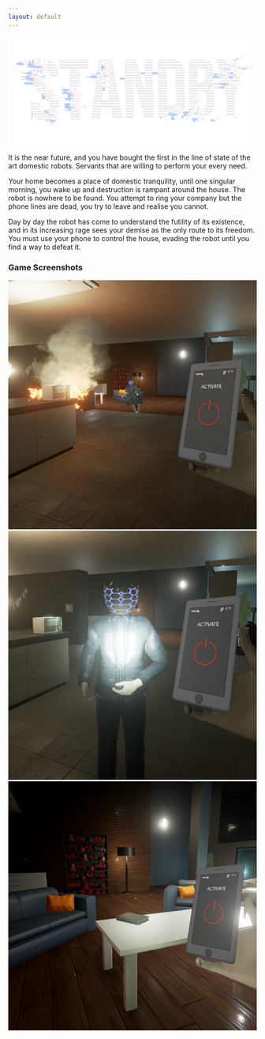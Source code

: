 ```yaml
---
layout: default
---
```


![](images/Standby_Transparent.png)

It is the near future, and you have bought the first in the line of state of the art domestic robots. Servants that are willing to perform your every need. 

Your home becomes a place of domestic tranquility, until one singular morning, you wake up and destruction is rampant around the house. The robot is nowhere to be found. You attempt to ring your company but the phone lines are dead, you try to leave and realise you cannot. 

Day by day the robot has come to understand the futility of its existence, and in its increasing rage sees your demise as the only route to its freedom. You must use your phone to control the house, evading the robot until you find a way to defeat it.


### Game Screenshots

![](images/standbyscreenshot22.PNG)
![](images/standbyscreenshot33.PNG)
![](images/standbyscreenshot99.PNG)
